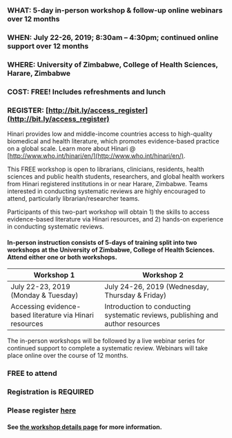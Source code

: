 ### **WHAT**: 5-day in-person workshop & follow-up online webinars over 12 months
### **WHEN**:  July 22-26, 2019; 8:30am – 4:30pm; continued online support over 12 months
### **WHERE**: University of Zimbabwe, College of Health Sciences, Harare, Zimbabwe
### **COST**:  FREE! Includes refreshments and lunch
### **REGISTER**:  [http://bit.ly/access_register](http://bit.ly/access_register)
 
Hinari provides low and middle-income countries access to high-quality biomedical and health literature, which promotes evidence-based practice on a global scale.  Learn more about Hinari @ [http://www.who.int/hinari/en/](http://www.who.int/hinari/en/).

This FREE workshop is open to librarians, clinicians, residents, health sciences and public health students, researchers, and global health workers from Hinari registered institutions in or near Harare, Zimbabwe.  Teams interested in conducting systematic reviews are highly encouraged to attend, particularly librarian/researcher teams.
 
Participants of this two-part workshop will obtain 1) the skills to access evidence-based literature via Hinari resources, and 2) hands-on experience in conducting systematic reviews.

#### **In-person instruction consists of 5-days of training split into two workshops at the University of Zimbabwe, College of Health Sciences.  Attend either one or both workshops.**

Workshop 1 | Workshop 2
-----------|-----------
July 22-23, 2019 (Monday & Tuesday) | July 24-26, 2019 (Wednesday, Thursday & Friday)
Accessing evidence-based literature via Hinari resources | Introduction to conducting systematic reviews, publishing and author resources


The in-person workshops will be followed by a live webinar series for continued support to complete a systematic review. Webinars will take place online over the course of 12 months. 
 
### FREE to attend
### Registration is REQUIRED 
### Please register [here](http://bit.ly/access_register)
#### See [the workshop details page](https://rootsandberries.github.io/UZim_SRWorkshop/details) for more information.

